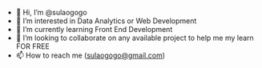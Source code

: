 - 👋 Hi, I’m @sulaogogo
- 👀 I’m interested in Data Analytics or Web Development
- 🌱 I’m currently learning Front End Development
- 💞️ I’m looking to collaborate on any available project to help me my learn FOR FREE
- 📫 How to reach me (sulaogogo@gmail.com)

<!---
sulaogogo/sulaogogo is a ✨ special ✨ repository because its `README.md` (this file) appears on your GitHub profile.
You can click the Preview link to take a look at your changes.
--->
